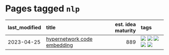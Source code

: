 # Pages tagged `nlp`

|last_modified|title|est. idea maturity|tags
|:---|:---|---:|:---|
|2023-04-25|[hypernetwork code embedding](../hypernetwork_embedding_for_code.md)|889|[![](https://img.shields.io/badge/tag-embeddings-90446b)](../tags/embeddings.md) [![](https://img.shields.io/badge/tag-llm-8fb3d)](../tags/llm.md) [![](https://img.shields.io/badge/tag-machinelearning-35d2ce)](../tags/machinelearning.md) [![](https://img.shields.io/badge/tag-models-a68128)](../tags/models.md) [![](https://img.shields.io/badge/tag-nlp-8e95e2)](../tags/nlp.md)|